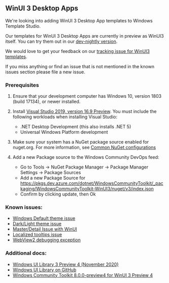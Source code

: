 ## WinUI 3 Desktop Apps

We're looking into adding WinUI 3 Desktop App templates to Windows Template Studio.

Our templates for WinUI 3 Desktop Apps are currently in preview as WinUI3 itself. You can try them out in our [dev-nightly version](./../getting-started-extension.md#nightly--pre-release-feeds-for-windows-template-studio).

We would love to get your feedback on our [tracking issue for WinUI3 templates](https://github.com/microsoft/WindowsTemplateStudio/issues/3810).

If you miss anything or find an issue that is not mentioned in the known issues section please file a new issue.

### Prerequisites

1. Ensure that your development computer has Windows 10, version 1803 (build 17134), or newer installed.

2. Install [Visual Studio 2019, version 16.9 Preview](https://visualstudio.microsoft.com/vs/preview/). You must include the following workloads when installing Visual Studio:
   - .NET Desktop Development (this also installs .NET 5)
   - Universal Windows Platform development

3. Make sure your system has a NuGet package source enabled for nuget.org. For more information, see [Common NuGet configurations](https://docs.microsoft.com/en-us/nuget/consume-packages/configuring-nuget-behavior)

4. Add a new Package source to the Windows Community DevOps feed: 
   - Go to Tools -> NuGet Package Manager -> Package Manager Settings -> Package Sources
   - Add a new Package Source for https://pkgs.dev.azure.com/dotnet/WindowsCommunityToolkit/_packaging/WindowsCommunityToolkit-WinUI3/nuget/v3/index.json
   - Confirm by clicking update, then Ok


### Known issues:
- [Windows Default theme issue](https://github.com/microsoft/microsoft-ui-xaml/issues/3385)
- [Dark/Light theme issue](https://github.com/microsoft/microsoft-ui-xaml/issues/3384)
- [Master/Detail Issue with WinUI](https://github.com/windows-toolkit/WindowsCommunityToolkit/issues/3433)
- [Localized tooltips issue](https://github.com/microsoft/microsoft-ui-xaml/issues/3649)
- [WebView2 debugging exception](https://github.com/microsoft/microsoft-ui-xaml/issues/4206)

### Additional docs:
- [Windows UI Library 3 Preview 4 (November 2020)](https://docs.microsoft.com/windows/apps/winui/winui3/)
- [Windows UI Library on GitHub](https://github.com/Microsoft/microsoft-ui-xaml)
- [Windows Community Toolkit 8.0.0-preview4 for WinUI 3 Preview 4](https://github.com/windows-toolkit/WindowsCommunityToolkit/issues/3295)
